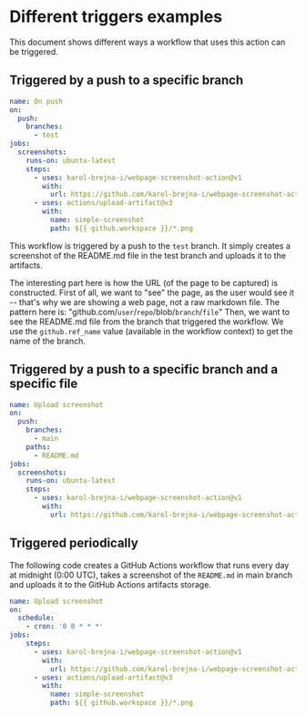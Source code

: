 # Different triggers examples

This document shows different ways a workflow that uses this action can be triggered.

## Triggered by a push to a specific branch

```yaml
name: On push
on:
  push:
    branches:
      - test
jobs:
  screenshots:
    runs-on: ubuntu-latest
    steps:
      - uses: karol-brejna-i/webpage-screenshot-action@v1
        with:
          url: https://github.com/karol-brejna-i/webpage-screenshot-action/blob/{{ github.ref_name }}/README.md
      - uses: actions/upload-artifact@v3
        with:
          name: simple-screenshot
          path: ${{ github.workspace }}/*.png
```

This workflow is triggered by a push to the `test` branch. 
It simply creates a screenshot of the README.md file in the test branch and uploads it to the artifacts.

The interesting part here is how the URL (of the page to be captured) is constructed.
First of all, we want to "see" the page, as the user would see it -- that's why we are showing a web page, not a raw markdown file.
The pattern here is: "github.com/`user`/`repo`/blob/`branch`/`file`"
Then, we want to see the README.md file from the branch that triggered the workflow.
We use the `github.ref_name` value (available in the workflow context) to get the name of the branch.

## Triggered by a push to a specific branch and a specific file

```yaml
name: Upload screenshot
on:
  push:
    branches:
      - main
    paths:
      - README.md
jobs:
  screenshots:
    runs-on: ubuntu-latest
    steps:
      - uses: karol-brejna-i/webpage-screenshot-action@v1
        with:
          url: https://github.com/karol-brejna-i/webpage-screenshot-action/blob/{{ github.ref_name }}/README.md
```



## Triggered periodically
The following code creates a GitHub Actions workflow that runs every day at midnight (0:00 UTC),
takes a screenshot of the `README.md` in main branch and uploads it to the GitHub Actions artifacts storage.

```yaml
name: Upload screenshot
on:
  schedule:
    - cron: '0 0 * * *'
jobs:
    steps:
      - uses: karol-brejna-i/webpage-screenshot-action@v1
        with:
          url: https://github.com/karol-brejna-i/webpage-screenshot-action/blob/main/README.md
      - uses: actions/upload-artifact@v3
        with:
          name: simple-screenshot
          path: ${{ github.workspace }}/*.png
```

